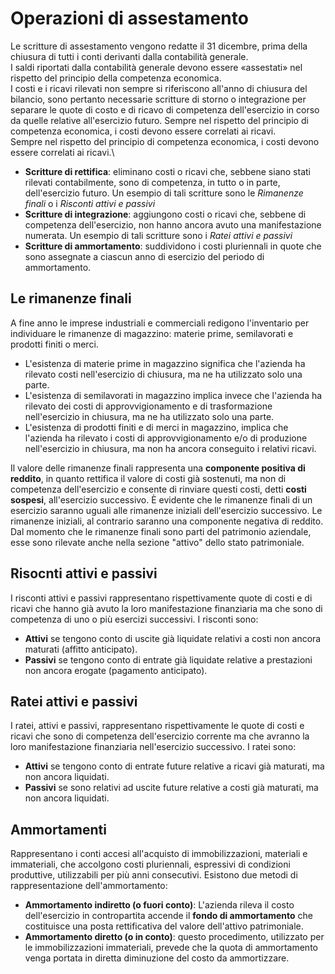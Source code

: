 # Operazioni di assestamento
Le scritture di assestamento vengono redatte il 31 dicembre, prima della chiusura di tutti i conti derivanti dalla contabilità generale.\
I saldi riportati dalla contabilità generale devono essere «assestati» nel rispetto del principio della competenza economica.\
I costi e i ricavi rilevati non sempre si riferiscono all'anno di chiusura del bilancio, sono pertanto necessarie scritture di storno o integrazione per separare le quote di costo e di ricavo di competenza dell'esercizio in corso da quelle relative all'esercizio futuro. Sempre nel rispetto del principio di competenza economica, i costi devono essere correlati ai ricavi.\
Sempre nel rispetto del principio di competenza economica, i costi devono essere correlati ai ricavi.\

- **Scritture di rettifica**: eliminano costi o ricavi che, sebbene siano stati rilevati contabilmente, sono di competenza, in tutto o in parte, dell'esercizio futuro. Un esempio di tali scritture sono le *Rimanenze finali* o i *Risconti attivi e passivi*
- **Scritture di integrazione**: aggiungono costi o ricavi che, sebbene di competenza dell'esercizio, non hanno ancora avuto una manifestazione numerata. Un esempio di tali scritture sono i *Ratei attivi e passivi*
- **Scritture di ammortamento**: suddividono i costi pluriennali in quote che sono assegnate a ciascun anno di esercizio del periodo di ammortamento.

## Le rimanenze finali
A fine anno le imprese industriali e commerciali redigono l'inventario per individuare le rimanenze di magazzino: materie prime, semilavorati e prodotti finiti o merci. 

- L'esistenza di materie prime in magazzino significa che l'azienda ha rilevato costi nell'esercizio di chiusura, ma ne ha utilizzato solo una parte. 
- L'esistenza di semilavorati in magazzino implica invece che l'azienda ha rilevato dei costi di approvvigionamento e di trasformazione nell'esercizio in chiusura, ma ne ha utilizzato solo una parte. 
- L'esistenza di prodotti finiti e di merci in magazzino, implica che l'azienda ha rilevato i costi di approvvigionamento e/o di produzione nell'esercizio in chiusura, ma non ha ancora conseguito i relativi ricavi.

Il valore delle rimanenze finali rappresenta una **componente positiva di reddito**, in quanto rettifica il valore di costi già sostenuti, ma non di competenza dell'esercizio e consente di rinviare questi costi, detti **costi sospesi**, all'esercizio successivo. È evidente che le rimanenze finali di un esercizio saranno uguali alle rimanenze iniziali dell'esercizio successivo.
Le rimanenze iniziali, al contrario saranno una componente negativa di reddito. Dal momento che le rimanenze finali sono parti del patrimonio aziendale, esse sono rilevate anche nella sezione "attivo" dello stato patrimoniale.

## Risocnti attivi e passivi
I risconti attivi e passivi rappresentano rispettivamente quote di costi e di ricavi che hanno già avuto la loro manifestazione finanziaria ma che sono di competenza di uno o più esercizi successivi. I risconti sono:

- **Attivi** se tengono conto di uscite già liquidate relativi a costi non ancora maturati (affitto anticipato).
- **Passivi** se tengono conto di entrate già liquidate relative a prestazioni non ancora erogate (pagamento anticipato).

## Ratei attivi e passivi
I ratei, attivi e passivi, rappresentano rispettivamente le quote di costi e ricavi che sono di competenza dell'esercizio corrente ma che avranno la loro manifestazione finanziaria nell'esercizio successivo. I ratei sono:

- **Attivi** se tengono conto di entrate future relative a ricavi già maturati, ma non ancora liquidati.
- **Passivi** se sono relativi ad uscite future relative a costi già maturati, ma non ancora liquidati.

## Ammortamenti
Rappresentano i conti accesi all'acquisto di immobilizzazioni, materiali e immateriali, che accolgono costi pluriennali, espressivi di condizioni produttive, utilizzabili per più anni consecutivi. Esistono due metodi di rappresentazione dell'ammortamento:

- **Ammortamento indiretto (o fuori conto)**: L'azienda rileva il costo dell'esercizio in contropartita accende il **fondo di ammortamento** che costituisce una posta rettificativa del valore dell'attivo patrimoniale.
- **Ammortamento diretto (o in conto)**: questo procedimento, utilizzato per le immobilizzazioni immateriali, prevede che la quota di ammortamento venga portata in diretta diminuzione del costo da ammortizzare.